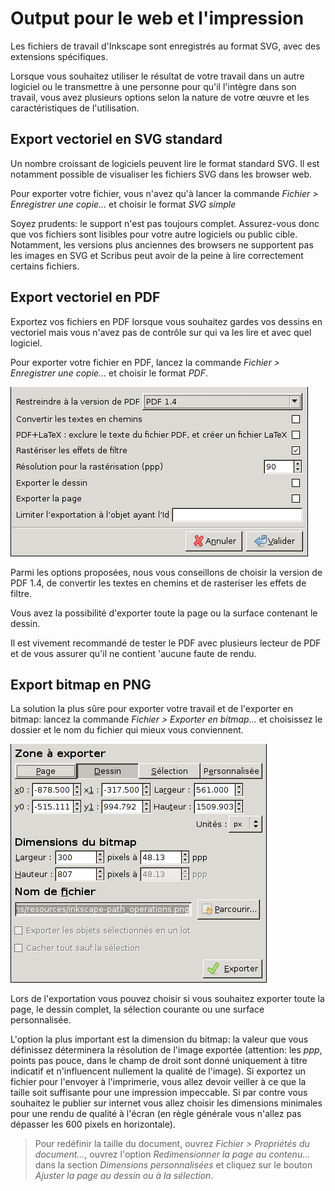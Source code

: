 # Output pour le web et l'impression

Les fichiers de travail d'Inkscape sont enregistrés au format SVG, avec des extensions spécifiques.

Lorsque vous souhaitez utiliser le résultat de votre travail dans un autre logiciel ou le transmettre à une personne pour qu'il l'intègre dans son travail, vous avez plusieurs options selon la nature de votre œuvre et les caractéristiques de l'utilisation.

## Export vectoriel en SVG standard

Un nombre croissant de logiciels peuvent lire le format standard SVG. Il est notamment possible de visualiser les fichiers SVG dans les browser web.

Pour exporter votre fichier, vous n'avez qu'à lancer la commande _Fichier &gt; Enregistrer une copie..._ et choisir le format _SVG simple_

Soyez prudents: le support n'est pas toujours complet. Assurez-vous donc que vos fichiers sont lisibles pour votre autre logiciels ou public cible. Notamment, les versions plus anciennes des browsers ne supportent pas les images en SVG et Scribus peut avoir de la peine à lire correctement certains fichiers.

## Export vectoriel en PDF

Exportez vos fichiers en  PDF lorsque vous souhaitez gardes vos dessins en vectoriel mais vous n'avez pas de contrôle sur qui va les lire et avec quel logiciel.

Pour exporter votre fichier en PDF, lancez la commande _Fichier &gt; Enregistrer une copie..._ et choisir le format _PDF_.

![](inkscape-output_PDF-fr.png)

Parmi les options proposées, nous vous conseillons de choisir la version de PDF 1.4, de convertir les textes en chemins et de rasteriser les effets de filtre.

Vous avez la possibilité d'exporter toute la page ou la surface contenant le dessin.

Il est vivement recommandé de tester le PDF avec plusieurs lecteur de PDF et de vous assurer qu'il ne contient 'aucune faute de rendu.


## Export bitmap en PNG

La solution la plus sûre pour exporter votre travail et de l'exporter en bitmap: lancez la commande _Fichier &gt; Exporter en bitmap..._ et choisissez le dossier et le nom du fichier qui mieux vous conviennent.

![](inkscape-output_bitmap-fr.png)

Lors de l'exportation vous pouvez choisir si vous souhaitez exporter toute la page, le dessin complet, la sélection courante ou une surface personnalisée.

L'option la plus important est la dimension du bitmap: la valeur que vous définissez déterminera la résolution de l'image exportée (attention: les _ppp_, points pas pouce, dans le champ de droit sont donné uniquement à titre indicatif et n'influencent nullement la qualité de l'image). Si exportez un fichier pour l'envoyer à l'imprimerie, vous allez devoir veiller à ce que la taille soit suffisante pour une impression impeccable. Si par contre vous souhaitez le publier sur internet vous allez choisir les dimensions minimales pour une rendu de qualité à l'écran (en règle générale vous n'allez pas dépasser les 600 pixels en horizontale).

> Pour redéfinir la taille du document, ouvrez _Fichier &gt; Propriétés du document..._, ouvrez l'option _Redimensionner la page au contenu..._ dans la section _Dimensions personnalisées_  et cliquez sur le bouton _Ajuster la page au dessin ou à la sélection_.
